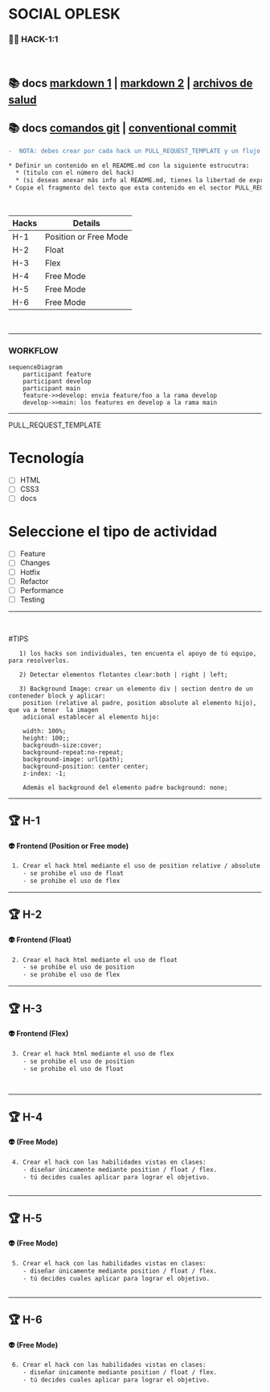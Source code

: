 # SOCIAL OPLESK
### 🏴‍☠️ HACK-1:1

<br/>

📚 docs [markdown 1](https://agea.github.io/tutorial.md/) | [markdown 2](https://docs.github.com/es/get-started/writing-on-github/getting-started-with-writing-and-formatting-on-github/basic-writing-and-formatting-syntax) | [archivos de salud](https://docs.github.com/es/communities/setting-up-your-project-for-healthy-contributions/creating-a-default-community-health-file)
---
📚 docs [comandos git](https://gist.github.com/dasdo/9ff71c5c0efa037441b6) | [conventional commit](https://www.conventionalcommits.org/en/v1.0.0/)
---

```diff
-  NOTA: debes crear por cada hack un PULL_REQUEST_TEMPLATE y un flujo de tres ramas (main / develop / tus feature).
```

```diff
* Definir un contenido en el README.md con la siguiente estrucutra:
  * (titulo con el número del hack) 
  * (si deseas anexar más info al README.md, tienes la libertad de expresar tus ideas)
* Copie el fragmento del texto que esta contenido en el sector PULL_REQUEST_TEMPLATE en el archivo PULL_REQUEST_TEMPLATE.md
```
<br/>

|Hacks | Details | 
|----------|---------|
| H-1      | Position or Free Mode |
| H-2      | Float |
| H-3      | Flex | 
| H-4      | Free Mode | 
| H-5      | Free Mode | 
| H-6      | Free Mode | 


<br/> 

---

### WORKFLOW

```mermaid
sequenceDiagram
    participant feature
    participant develop
    participant main
    feature->>develop: envia feature/foo a la rama develop
    develop->>main: los features en develop a la rama main
```

---

PULL_REQUEST_TEMPLATE
# Tecnología
- [ ] HTML
- [ ] CSS3
- [ ] docs

# Seleccione el tipo de actividad
- [ ] Feature
- [ ] Changes
- [ ] Hotfix
- [ ] Refactor
- [ ] Performance
- [ ] Testing

---

<br/> 

#TIPS
```
   1) los hacks son individuales, ten encuenta el apoyo de tú equipo, para resolverlos.
     
   2) Detectar elementos flotantes clear:both | right | left;

   3) Background Image: crear un elemento div | section dentro de un conteneder block y aplicar:
    position (relative al padre, position absolute al elemento hijo), que va a tener  la imagen
    adicional establecer al elemento hijo:

    width: 100%;
    height: 100;;
    backgroudn-size:cover;
    background-repeat:no-repeat;
    background-image: url(path);
    background-position: center center;
    z-index: -1;

    Además el background del elemento padre background: none;
```
---

## 🏆 H-1

#### 👽 Frontend (Position or Free mode)
```sh
 1. Crear el hack html mediante el uso de position relative / absolute ó modalidad libre
    - se prohibe el uso de float
    - se prohibe el uso de flex
```     
 
---
## 🏆 H-2
#### 👽 Frontend (Float)

```sh
 2. Crear el hack html mediante el uso de float
    - se prohibe el uso de position
    - se prohibe el uso de flex

```

---
## 🏆 H-3
#### 👽 Frontend (Flex)

```sh
 3. Crear el hack html mediante el uso de flex
    - se prohibe el uso de position
    - se prohibe el uso de float

 
```

---
## 🏆 H-4
#### 👽 (Free Mode)

```sh
 4. Crear el hack con las habilidades vistas en clases:
    - diseñar únicamente mediante position / float / flex.
    - tú decides cuales aplicar para lograr el objetivo.
 
```

---
## 🏆 H-5
#### 👽 (Free Mode)

```sh
 5. Crear el hack con las habilidades vistas en clases:
    - diseñar únicamente mediante position / float / flex.
    - tú decides cuales aplicar para lograr el objetivo.
 
```

---
## 🏆 H-6
#### 👽 (Free Mode)

```sh
 6. Crear el hack con las habilidades vistas en clases:
    - diseñar únicamente mediante position / float / flex.
    - tú decides cuales aplicar para lograr el objetivo.
 
```
